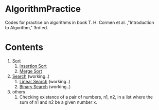 # AlgorithmPractice
Codes for practice on algorithms in book T. H. Cormen et al. ,"Introduction to Algorithm," 3rd ed.

# Contents
1. [Sort](https://github.com/QUOPA/AlgorithmPractice/blob/master/sort/)
    1. [Insertion Sort](https://github.com/QUOPA/AlgorithmPractice/blob/master/sort/myinsertsort.h)
    2. [Merge Sort](https://github.com/QUOPA/AlgorithmPractice/blob/master/sort/mymergesort.h)
2. [Search](https://github.com/QUOPA/AlgorithmPractice/blob/master/search/) (working..) 
    1. [Linear Search](https://github.com/QUOPA/AlgorithmPractice/blob/master/search/mylinearsearch.h) (working..)
    2. [Binary Search](https://github.com/QUOPA/AlgorithmPractice/blob/master/search/mybinarysearch.h) (working..)
3. others
    1. Checking existance of a pair of numbers, n1, n2, in a list where the sum of n1 and n2 be a given number x.
